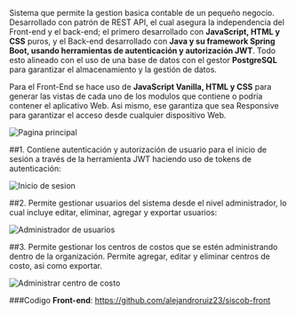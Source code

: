 
Sistema que permite la gestion basica contable de un pequeño negocio. Desarrollado con patrón de REST API, el cual asegura la independencia del Front-end y el back-end; el primero desarrollado con **JavaScript, HTML y CSS** puros, y el Back-end desarrollado con **Java y su framework Spring Boot, usando herramientas de autenticación y autorización JWT**. Todo esto alineado con el uso de una base de datos con el gestor **PostgreSQL** para garantizar el almacenamiento y la gestión de datos.

Para el Front-End se hace uso de **JavaScript Vanilla, HTML y CSS** para generar las vistas de cada uno de los modulos que contiene o podría contener el aplicativo Web. Asi mismo, ese garantiza que sea Responsive para garantizar el acceso desde cualquier dispositivo Web.

![Pagina principal](https://github.com/user-attachments/assets/b05bb76e-8709-4b47-8383-0ce27733db83)


##1. Contiene autenticación y autorización de usuario para el inicio de sesión a través de la herramienta JWT haciendo uso de tokens de autenticación:

![Inicio de sesion](https://github.com/user-attachments/assets/3451e23b-a39e-49a7-bffc-0ec854fc1763)


##2. Permite gestionar usuarios del sistema desde el nivel administrador, lo cual incluye editar, eliminar, agregar y exportar usuarios:

![Administrador de usuarios](https://github.com/user-attachments/assets/1d2c35cd-8cdc-4cb3-85e3-986568068aee)


##3. Permite gestionar los centros de costos que se estén administrando dentro de la organización. Permite agregar, editar y eliminar centros de costo, asi como exportar.

![Administrar centro de costo](https://github.com/user-attachments/assets/80cab895-933c-4eac-ae5e-0a84a9a4db31)


###Codigo **Front-end**: https://github.com/alejandroruiz23/siscob-front
